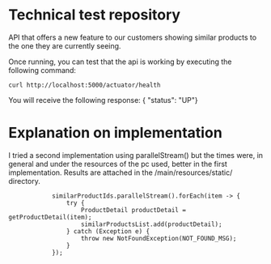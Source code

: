 # Technical test repository
API that offers a new feature to our customers showing similar products to the one they are currently seeing.

Once running, you can test that the api is working by executing the following command:

```
curl http://localhost:5000/actuator/health
```
You will receive the following response: 
{ "status": "UP"}


# Explanation on implementation

I tried a second implementation using parallelStream() but the times were, in general and under the resources of the pc used, better in the first implementation. 
Results are attached in the /main/resources/static/ directory.
```
            similarProductIds.parallelStream().forEach(item -> {
                try {
                    ProductDetail productDetail = getProductDetail(item);
                    similarProductsList.add(productDetail);
                } catch (Exception e) {
                    throw new NotFoundException(NOT_FOUND_MSG);
                }
            }); 
```
